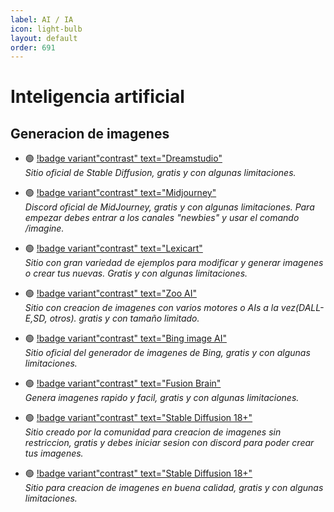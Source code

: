 ```yaml
---
label: AI / IA
icon: light-bulb
layout: default
order: 691
---
```


# Inteligencia artificial


## Generacion de imagenes

- 🟢 [!badge variant"contrast" text="Dreamstudio"](https://dreamstudio.ai/generate)    
*Sitio oficial de Stable Diffusion, gratis y con algunas limitaciones.*


- 🟢 [!badge variant"contrast" text="Midjourney"](https://discord.gg/midjourney)    
*Discord oficial de MidJourney, gratis y con algunas limitaciones.  Para empezar debes entrar a los canales "newbies" y usar el comando /imagine.*


- 🟢 [!badge variant"contrast" text="Lexicart"](https://lexica.art/aperture)    
*Sitio con gran variedad de ejemplos para modificar y generar imagenes o crear tus nuevas. Gratis y con algunas limitaciones.*


- 🟢 [!badge variant"contrast" text="Zoo AI"](https://zoo.replicate.dev/)   
*Sitio con creacion de imagenes con varios motores o AIs a la vez(DALL-E,SD, otros). gratis y con tamaño limitado.*    


- 🟢 [!badge variant"contrast" text="Bing image AI"](https://www.bing.com/images/create)    
*Sitio oficial del generador de imagenes de Bing, gratis y con algunas limitaciones.*    


- 🟢 [!badge variant"contrast" text="Fusion Brain"](https://fusionbrain.ai/)    
*Genera imagenes rapido y facil, gratis y con algunas limitaciones.*  


- 🟢 [!badge variant"contrast" text="Stable Diffusion 18+"](https://unstability.party/)    
*Sitio creado por la comunidad para creacion de imagenes sin restriccion, gratis y debes iniciar sesion con discord para poder crear tus imagenes.*   

- 🟢 [!badge variant"contrast" text="Stable Diffusion 18+"](https://playgroundai.com/)    
*Sitio para creacion de imagenes en buena calidad, gratis y con algunas limitaciones.*
